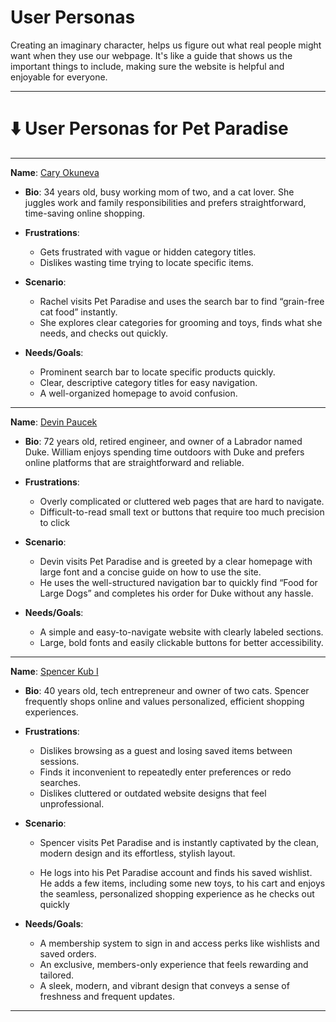 # User Personas

Creating an imaginary character, helps us figure out what real people might want
when they use our webpage. It's like a guide that shows us the important things
to include, making sure the website is helpful and enjoyable for everyone.



---

# ⬇️ User Personas for Pet Paradise

---

 
**Name**: [Cary Okuneva](https://www.semrush.com/persona/share/poGw1EP91KT8uqxFxw6Y7Tt8KSlMk_Me1zjxvY6MWSI/)

  - **Bio**: 34 years old, busy working mom of two, and a cat lover. She juggles work and family responsibilities and prefers straightforward, time-saving online shopping.

- **Frustrations**:  
  - Gets frustrated with vague or hidden category titles.
  - Dislikes wasting time trying to locate specific items.
- **Scenario**:  
  - Rachel visits Pet Paradise and uses the search bar to find “grain-free cat food” instantly.
  - She explores clear categories for grooming and toys, finds what she needs, and checks out quickly.

- **Needs/Goals**:  
  - Prominent search bar to locate specific products quickly.
  - Clear, descriptive category titles for easy navigation.
  - A well-organized homepage to avoid confusion.

---


**Name**: [Devin Paucek](https://www.semrush.com/persona/share/6NXLHD1B9NUZu03E_QoT1KcC5NopcGviD5viH7KItgk/)

- **Bio**: 72 years old, retired engineer, and owner of a Labrador named Duke. William enjoys spending time outdoors with Duke and prefers online platforms that are straightforward and reliable.

- **Frustrations**:  
  - Overly complicated or cluttered web pages that are hard to navigate.
  - Difficult-to-read small text or buttons that require too much precision to click
- **Scenario**:  
  - Devin visits Pet Paradise and is greeted by a clear homepage with large font and a concise guide on how to use the site.
  - He uses the well-structured navigation bar to quickly find “Food for Large Dogs” and completes his order for Duke without any hassle.
- **Needs/Goals**:  
  - A simple and easy-to-navigate website with clearly labeled sections.
  - Large, bold fonts and easily clickable buttons for better accessibility.

---

**Name**: [Spencer Kub I](https://www.semrush.com/persona/share/hPEXXuX6ERFxZJyWIdoUbR0GFyeJA7liwz_ewGciJ20/)

- **Bio**: 40 years old, tech entrepreneur and owner of two cats. Spencer frequently shops online and values personalized, efficient shopping experiences.  
- **Frustrations**:  
  - Dislikes browsing as a guest and losing saved items between sessions.  
  - Finds it inconvenient to repeatedly enter preferences or redo searches.  
  - Dislikes cluttered or outdated website designs that feel unprofessional.
- **Scenario**:  
  - Spencer visits Pet Paradise and is instantly captivated by the clean, modern design and its effortless, stylish layout.


  - He logs into his Pet Paradise account and finds his saved wishlist. He adds a few items, including some new toys, to his cart and enjoys the seamless, personalized shopping experience as he checks out quickly

- **Needs/Goals**:  
  - A membership system to sign in and access perks like wishlists and saved orders.  
  - An exclusive, members-only experience that feels rewarding and tailored.
  - A sleek, modern, and vibrant design that conveys a sense of freshness and frequent updates.
  
---
